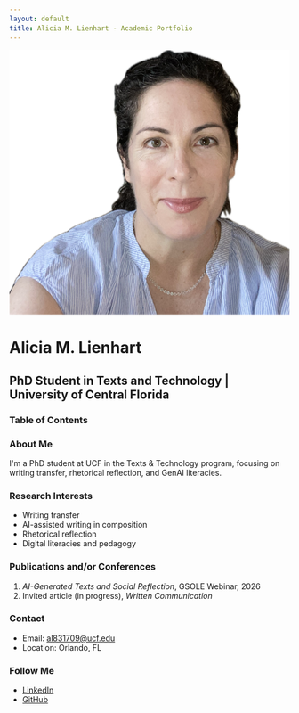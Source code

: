 ```yaml
---
layout: default
title: Alicia M. Lienhart - Academic Portfolio
---
```


![Featured Image](/assets/featured-image.jpg)

# Alicia M. Lienhart  
## PhD Student in Texts and Technology | University of Central Florida  

### Table of Contents
<!-- toc -->

### About Me
I'm a PhD student at UCF in the Texts & Technology program, focusing on writing transfer, rhetorical reflection, and GenAI literacies.

### Research Interests
- Writing transfer
- AI-assisted writing in composition
- Rhetorical reflection
- Digital literacies and pedagogy

### Publications and/or Conferences

1. *AI-Generated Texts and Social Reflection*, GSOLE Webinar, 2026  
2. Invited article (in progress), *Written Communication*

### Contact
- Email: al831709@ucf.edu
- Location: Orlando, FL

### Follow Me
- [LinkedIn](https://linkedin.com/in/your_linkedin_profile)
- [GitHub](https://github.com/AML1821)


